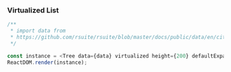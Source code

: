 ### Virtualized List

<!--start-code-->

```js
/**
 * import data from
 * https://github.com/rsuite/rsuite/blob/master/docs/public/data/en/city-simplified.json
 */

const instance = <Tree data={data} virtualized height={200} defaultExpandAll />;
ReactDOM.render(instance);
```

<!--end-code-->
